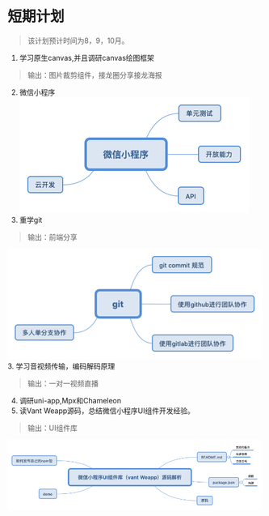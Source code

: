 # 短期计划
> 该计划预计时间为8，9，10月。


1. 学习原生canvas,并且调研canvas绘图框架
>  输出：图片裁剪组件，接龙圈分享接龙海报
2. 微信小程序
![weixin](./img/weixin.png)
2. 重学git
>  输出：前端分享

![git](./img/git.png)
3. 学习音视频传输，编码解码原理
>  输出：一对一视频直播
4. 调研uni-app,Mpx和Chameleon
5. 读Vant Weapp源码，总结微信小程序UI组件开发经验。
>  输出：UI组件库

![计划](./img/UI.png)



